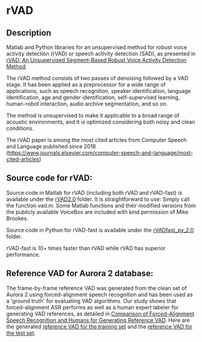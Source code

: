 # rVAD

## Description
Matlab and Python libraries for an unsupervised method for robust voice activity detection (rVAD) or speech activity detection (SAD), as presented in [rVAD: An Unsupervised Segment-Based Robust Voice Activity Detection Method](https://www.sciencedirect.com/science/article/pii/S0885230819300920). 

The rVAD method consists of two passes of denoising followed by a VAD stage. It has been applied as a preprocessor for a wide range of applications, such as speech recognition, speaker identification, language identification, age and gender identification, self-supervised learning, human-robot interaction, audio archive segmentation, and so on.  

The method is unsupervised to make it applicable to a broad range of acoustic environments, and it is optimized considering both noisy and clean conditions. 

The rVAD paper is among the most cited articles from Computer Speech and Language published since 2018 (https://www.journals.elsevier.com/computer-speech-and-language/most-cited-articles)

## Source code for rVAD: 
Source code in Matlab for rVAD (including both rVAD and rVAD-fast) is available under the [rVAD2.0](rVAD2.0/) folder. It is straightforward to use: Simply call the function vad.m. Some Matlab functions and their modified versions from the publicly available VoiceBox are included with kind permission of Mike Brookes.  

Source code in Python for rVAD-fast is available under the [rVADfast_py_2.0](rVADfast_py_2.0/) folder. 

rVAD-fast is 10+ times faster than rVAD while rVAD has superior performance. 

## Reference VAD for Aurora 2 database:
The frame-by-frame reference VAD was generated from the clean set of Aurora 2 using forced-alignment speech recognition and has been used as a 'ground truth' for evaluating VAD algorithms. Our study shows that forced-alignment ASR performs as well as a human expert labeler for generating VAD references, as detailed in [Comparison of Forced-Alignment Speech Recognition and Humans for Generating Reference VAD](https://www.isca-speech.org/archive/interspeech_2015/papers/i15_2937.pdf). Here are the generated [reference VAD for the training set](Aurora2TrainSet-ReferenceVAD.zip) and the [reference VAD for the test set](Aurora2TestSet-ReferenceVAD.zip). 

